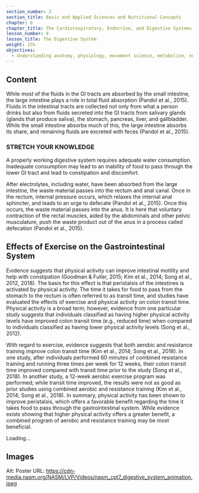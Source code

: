```yaml
---
section_number: 3
section_title: Basic and Applied Sciences and Nutritional Concepts
chapter: 6
chapter_title: The Cardiorespiratory, Endocrine, and Digestive Systems
lesson_number: 4
lesson_title: The Digestive System
weight: 15%
objectives:
  - Understanding anatomy, physiology, movement science, metabolism, nutrition, and supplementation.
---
```


## Content
While most of the fluids in the GI tracts are absorbed by the small intestine, the large intestine plays a role in total fluid absorption (Pandol et al., 2015). Fluids in the intestinal tracts are collected not only from what a person drinks but also from fluids secreted into the GI tracts from salivary glands (glands that produce saliva), the stomach, pancreas, liver, and gallbladder. While the small intestine absorbs much of this, the large intestine absorbs its share, and remaining fluids are excreted with feces (Pandol et al., 2015).

### STRETCH YOUR KNOWLEDGE

A properly working digestive system requires adequate water consumption. Inadequate consumption may lead to an inability of food to pass through the lower GI tract and lead to constipation and discomfort.

After electrolytes, including water, have been absorbed from the large intestine, the waste material passes into the rectum and anal canal. Once in the rectum, internal pressure occurs, which relaxes the internal anal sphincter, and leads to an urge to defecate (Pandol et al., 2015). Once this occurs, the waste material passes into the anus. It is here that voluntary contraction of the rectal muscles, aided by the abdominals and other pelvic musculature, push the waste product out of the anus in a process called defecation (Pandol et al., 2015).

## Effects of Exercise on the Gastrointestinal System

Evidence suggests that physical activity can improve intestinal motility and help with constipation (Goodman & Fuller, 2015; Kim et al., 2014; Song et al., 2012, 2018). The basis for this effect is that peristalsis of the intestines is activated by physical activity. The time it takes for food to pass from the stomach to the rectum is often referred to as transit time, and studies have evaluated the effects of exercise and physical activity on colon transit time. Physical activity is a broad term; however, evidence from one particular study suggests that individuals classified as having higher physical activity levels have improved colon transit time (e.g., reduced time) when compared to individuals classified as having lower physical activity levels (Song et al., 2012).

With regard to exercise, evidence suggests that both aerobic and resistance training improve colon transit time (Kim et al., 2014; Song et al., 2018). In one study, after individuals performed 60 minutes of combined resistance training and running three times per week for 12 weeks, their colon transit time improved compared with transit time prior to the study (Song et al., 2018). In another study, a 12-week aerobic exercise program was performed; while transit time improved, the results were not as good as prior studies using combined aerobic and resistance training (Kim et al., 2014; Song et al., 2018). In summary, physical activity has been shown to improve peristalsis, which offers a favorable benefit regarding the time it takes food to pass through the gastrointestinal system. While evidence exists showing that higher physical activity offers a greater benefit, a combined program of aerobic and resistance training may be most beneficial.

Loading...

## Images

Alt: Poster
URL: https://cdn-media.nasm.org/NASM/LVP/Videos/nasm_cpt7_digestive_system_animation.jpeg